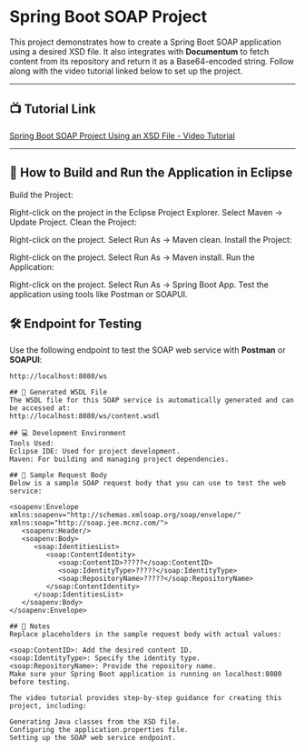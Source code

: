 # Spring Boot SOAP Project

This project demonstrates how to create a Spring Boot SOAP application using a desired XSD file. It also integrates with **Documentum** to fetch content from its repository and return it as a Base64-encoded string. Follow along with the video tutorial linked below to set up the project.

---

## 📺 Tutorial Link
[Spring Boot SOAP Project Using an XSD File - Video Tutorial](https://www.youtube.com/watch?v=MIDEXcU-Bmg&ab_channel=CameronMcKenzie)

---
## 🚀 How to Build and Run the Application in Eclipse
Build the Project:

Right-click on the project in the Eclipse Project Explorer.
Select Maven -> Update Project.
Clean the Project:

Right-click on the project.
Select Run As -> Maven clean.
Install the Project:

Right-click on the project.
Select Run As -> Maven install.
Run the Application:

Right-click on the project.
Select Run As -> Spring Boot App.
Test the application using tools like Postman or SOAPUI.

## 🛠️ Endpoint for Testing

Use the following endpoint to test the SOAP web service with **Postman** or **SOAPUI**:

```plaintext
http://localhost:8080/ws

## 📜 Generated WSDL File
The WSDL file for this SOAP service is automatically generated and can be accessed at:
http://localhost:8080/ws/content.wsdl

## 💻 Development Environment
Tools Used:
Eclipse IDE: Used for project development.
Maven: For building and managing project dependencies.

## 📨 Sample Request Body
Below is a sample SOAP request body that you can use to test the web service:

<soapenv:Envelope xmlns:soapenv="http://schemas.xmlsoap.org/soap/envelope/" xmlns:soap="http://soap.jee.mcnz.com/">
   <soapenv:Header/>
   <soapenv:Body>
      <soap:IdentitiesList>
         <soap:ContentIdentity>
            <soap:ContentID>?????</soap:ContentID>
            <soap:IdentityType>?????</soap:IdentityType>
            <soap:RepositoryName>?????</soap:RepositoryName>
         </soap:ContentIdentity>
      </soap:IdentitiesList>
   </soapenv:Body>
</soapenv:Envelope>

## 📝 Notes
Replace placeholders in the sample request body with actual values:

<soap:ContentID>: Add the desired content ID.
<soap:IdentityType>: Specify the identity type.
<soap:RepositoryName>: Provide the repository name.
Make sure your Spring Boot application is running on localhost:8080 before testing.

The video tutorial provides step-by-step guidance for creating this project, including:

Generating Java classes from the XSD file.
Configuring the application.properties file.
Setting up the SOAP web service endpoint.
